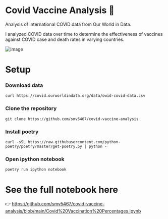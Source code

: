 # Covid Vaccine Analysis 🦠 
Analysis of international COVID data from Our World in Data.

I analyzed COVID data over time to determine the effectiveness of vaccines against COVID case and death rates in varying countries. 

![image](https://user-images.githubusercontent.com/78241340/148157577-7bd8414a-fcf6-46da-bf10-68888911a10e.png)


# Setup

### Download data
`curl https://covid.ourworldindata.org/data/owid-covid-data.csv`

### Clone the repository
`git clone https://github.com/smv5467/covid-vaccine-analysis`

### Install poetry
`curl -sSL https://raw.githubusercontent.com/python-poetry/poetry/master/get-poetry.py | python -`

### Open ipython notebook
`poetry run ipython notebook`


# See the full notebook here
👉 https://github.com/smv5467/covid-vaccine-analysis/blob/main/Covid%20Vaccination%20Percentages.ipynb
